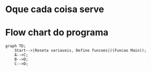 # Oque cada coisa serve



# Flow chart do programa

```mermaid
graph TD;
    Start-->|Reseta variaveis, Define funcoes|((Funcao Main));
    A-->C;
    B-->D;
    C-->D;
```